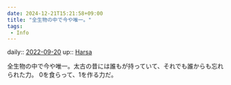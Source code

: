 ```yaml
---
date: 2024-12-21T15:21:58+09:00
title: "全生物の中で今や唯一。"
tags:
 - Info
---
```


daily:: [2022-09-20](Daily_Note/2022-09-20.md)
up:: [Harsa](Bar/Novel/Nacaria/Harsa.md)

全生物の中で今や唯一。太古の昔には誰もが持っていて、それでも誰からも忘れられた力。
0を食らって、1を作る力だ。